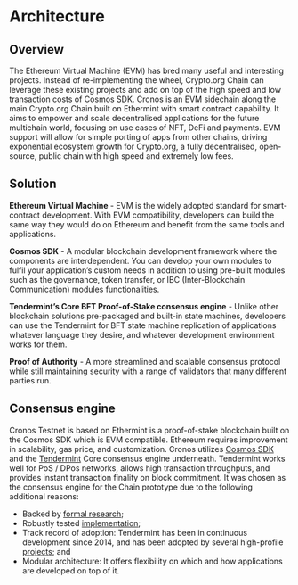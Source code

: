 # Architecture

## Overview

The Ethereum Virtual Machine (EVM) has bred many useful and interesting projects. Instead of re-implementing the wheel, Crypto.org Chain can leverage these existing projects and add on top of the high speed and low transaction costs of Cosmos SDK. Cronos is an EVM sidechain along the main Crypto.org Chain built on Ethermint with smart contract capability. It aims to empower and scale decentralised applications for the future multichain world, focusing on use cases of NFT, DeFi and payments. EVM support will allow for simple porting of apps from other chains, driving exponential ecosystem growth for Crypto.org, a fully decentralised, open-source, public chain with high speed and extremely low fees.

## Solution
 
**Ethereum Virtual Machine** - EVM is the widely adopted standard for smart-contract development. With EVM compatibility, developers can build the same way they would do on Ethereum and benefit from the same tools and applications.
 
**Cosmos SDK** - A modular blockchain development framework where the components are interdependent. You can develop your own modules to fulfil your application’s custom needs in addition to using pre-built modules such as the governance, token transfer, or IBC (Inter-Blockchain Communication) modules functionalities.
 
**Tendermint’s Core BFT Proof-of-Stake consensus engine** - Unlike other blockchain solutions pre-packaged and built-in state machines, developers can use the Tendermint for BFT state machine replication of applications whatever language they desire, and whatever development environment works for them. 
 
**Proof of Authority** - A more streamlined and scalable consensus protocol while still maintaining security with a range of validators that many different parties run.


## Consensus engine

Cronos Testnet is based on Ethermint is a proof-of-stake blockchain built on the Cosmos SDK which is EVM compatible. Ethereum requires improvement in scalability, gas price, and customization. Cronos utilizes [Cosmos SDK](https://cosmos.network/sdk) and the [Tendermint](https://tendermint.com/) Core consensus engine underneath. Tendermint works well for PoS / DPos networks, allows high transaction throughputs, and provides instant transaction finality on block commitment. It was chosen as the consensus engine for the Chain prototype due to the following additional reasons:

- Backed by [formal research](https://eprint.iacr.org/2018/574.pdf);
- Robustly tested [implementation](http://jepsen.io/analyses/tendermint-0-10-2);
- Track record of adoption: Tendermint has been in continuous
  development since 2014, and has been adopted by several high-profile
  [projects](https://forum.cosmos.network/t/list-of-projects-in-cosmos-tendermint-ecosystem/243); and
- Modular architecture: It offers flexibility on which and how applications are developed on top of it.
